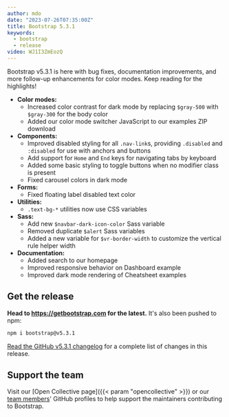 ```yaml
---
author: mdo
date: "2023-07-26T07:35:00Z"
title: Bootstrap 5.3.1
keywords:
  - bootstrap
  - release
video: WJ1I3ZmEozQ
---
```


Bootstrap v5.3.1 is here with bug fixes, documentation improvements, and more follow-up enhancements for color modes. Keep reading for the highlights!

- **Color modes:**
  - Increased color contrast for dark mode by replacing `$gray-500` with `$gray-300` for the body color
  - Added our color mode switcher JavaScript to our examples ZIP download
- **Components:**
  - Improved disabled styling for all `.nav-link`s, providing `.disabled` and `:disabled` for use with anchors and buttons
  - Add support for `Home` and `End` keys for navigating tabs by keyboard
  - Added some basic styling to toggle buttons when no modifier class is present
  - Fixed carousel colors in dark mode
- **Forms:**
  - Fixed floating label disabled text color
- **Utilities:**
  - `.text-bg-*` utilities now use CSS variables
- **Sass:**
  - Add new `$navbar-dark-icon-color` Sass variable
  - Removed duplicate `$alert` Sass variables
  - Added a new variable for `$vr-border-width` to customize the vertical rule helper width
- **Documentation:**
  - Added search to our homepage
  - Improved responsive behavior on Dashboard example
  - Improved dark mode rendering of Cheatsheet examples

## Get the release

**Head to <https://getbootstrap.com> for the latest.** It's also been pushed to npm:

```sh
npm i bootstrap@v5.3.1
```

[Read the GitHub v5.3.1 changelog](https://github.com/twbs/bootstrap/releases/tag/v5.3.1) for a complete list of changes in this release.

## Support the team

Visit our [Open Collective page]({{< param "opencollective" >}}) or our [team members](https://github.com/orgs/twbs/people)' GitHub profiles to help support the maintainers contributing to Bootstrap.
